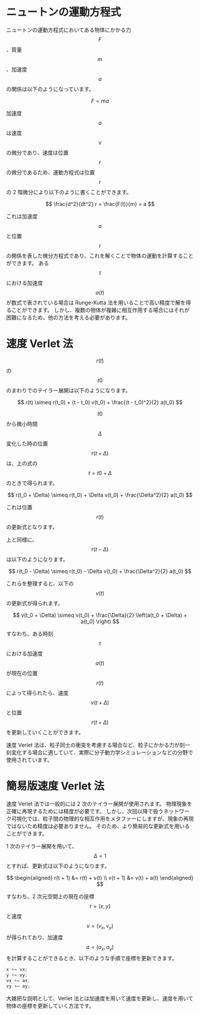 # ニュートンの運動方程式

ニュートンの運動方程式においてある物体にかかる力 $$F$$ 、質量 $$m$$、加速度 $$a$$ の関係は以下のようになっています。

$$
F = ma
$$

加速度 $$a$$ は速度 $$v$$ の微分であり、速度は位置 $$r$$ の微分であるため、運動方程式は位置 $$r$$ の 2 階微分により以下のように書くことができます。

$$
\frac{d^2}{dt^2} r = \frac{F(t)}{m} = a
$$

これは加速度 $$a$$ と位置 $$r$$ の関係を表した微分方程式であり、これを解くことで物体の運動を計算することができます。
ある $$t$$ における加速度 $$a(t)$$ が数式で表されている場合は Runge-Kutta 法を用いることで高い精度で解を得ることができます。
しかし、複数の物体が複雑に相互作用する場合にはそれが困難になるため、他の方法を考える必要があります。

# 速度 Verlet 法

$$r(t)$$ の $$t0$$ のまわりでのテイラー展開は以下のようになります。

$$
r(t) \simeq r(t_0) + (t - t_0) v(t_0) + \frac{(t - t_0)^2}{2} a(t_0)
$$

$$t0$$ から微小時間 $$\Delta$$ 変化した時の位置 $$r(t + \Delta)$$ は、上の式の $$t = t0 + \Delta$$ のときで得られます。

$$
r(t_0 + \Delta) \simeq r(t_0) + \Delta v(t_0) + \frac{\Delta^2}{2} a(t_0)
$$

これは位置 $$r(t)$$ の更新式となります。

上と同様に、$$r(t - \Delta)$$ は以下のようになります。

$$
r(t_0 - \Delta) \simeq r(t_0) - \Delta v(t_0) + \frac{\Delta^2}{2} a(t_0)
$$

これらを整理すると、以下の $$v(t)$$ の更新式が得られます。

$$
v(t_0 + \Delta) \simeq v(t_0) + \frac{\Delta}{2} \left(a(t_0 + \Delta) + a(t_0) \right)
$$

すなわち、ある時刻 $$t$$ における加速度 $$a(t)$$ が現在の位置 $$r(t)$$ によって得られたら、速度 $$v(t + \Delta)$$ と位置 $$r(t + \Delta)$$ を更新していくことができます。

速度 Verlet 法は、粒子同士の衝突を考慮する場合など、粒子にかかる力が刻一刻変化する場合に適していて、実際に分子動力学シミュレーションなどの分野で使用されています。

# 簡易版速度 Verlet 法

速度 Verlet 法では一般的には 2 次のテイラー展開が使用されます。
物理現象を正確に再現するためには精度が必要です。
しかし、次回以降で扱うネットワーク可視化では、粒子間の物理的な相互作用をメタファーにしますが、現象の再現ではないため精度は必要ありません。
そのため、より簡易的な更新式を用いることができます。

1 次のテイラー展開を用いて、$$\Delta = 1$$ とすれば、更新式は以下のようになります。

$$
\begin{aligned}
r(t + 1) &= r(t) + v(t) \\
v(t + 1) &= v(t) + a(t)
\end{aligned}
$$

すなわち、2 次元空間上の現在の座標 $$r = (x, y)$$ と速度 $$v = (v_x, v_y)$$ が得られており、加速度 $$a = (a_x, a_y)$$ を計算することができるとき、以下のような手順で座標を更新できます。

```java
x += vx;
y += vy;
vx += ax;
vy += ay;
```

大雑把な説明として、Verlet 法とは加速度を用いて速度を更新し、速度を用いて物体の座標を更新していく方法です。
